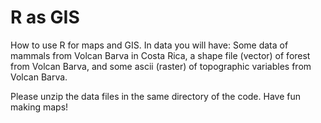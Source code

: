 R as GIS
========

How to use R for maps and GIS.
In data you will have: Some data of mammals from Volcan Barva in Costa Rica, a shape file (vector) of forest from Volcan Barva, and some ascii (raster) of topographic variables from Volcan Barva.  

Please unzip the data files in the same directory of the code.
Have fun making maps!
